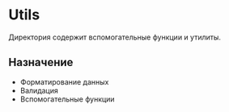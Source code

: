 # Utils

Директория содержит вспомогательные функции и утилиты.

## Назначение
- Форматирование данных
- Валидация
- Вспомогательные функции